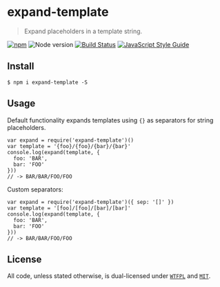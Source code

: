 expand-template
===============

> Expand placeholders in a template string.

[![npm](https://img.shields.io/npm/v/expand-template.svg)](https://www.npmjs.com/package/expand-template) ![Node version](https://img.shields.io/node/v/expand-template.svg) [![Build Status](https://travis-ci.org/ralphtheninja/expand-template.svg?branch=master)](https://travis-ci.org/ralphtheninja/expand-template) [![JavaScript Style Guide](https://img.shields.io/badge/code_style-standard-brightgreen.svg)](https://standardjs.com)

Install
-------

    $ npm i expand-template -S

Usage
-----

Default functionality expands templates using `{}` as separators for string placeholders.

    var expand = require('expand-template')()
    var template = '{foo}/{foo}/{bar}/{bar}'
    console.log(expand(template, {
      foo: 'BAR',
      bar: 'FOO'
    }))
    // -> BAR/BAR/FOO/FOO

Custom separators:

    var expand = require('expand-template')({ sep: '[]' })
    var template = '[foo]/[foo]/[bar]/[bar]'
    console.log(expand(template, {
      foo: 'BAR',
      bar: 'FOO'
    }))
    // -> BAR/BAR/FOO/FOO

License
-------

All code, unless stated otherwise, is dual-licensed under [`WTFPL`](http://www.wtfpl.net/txt/copying/) and [`MIT`](https://opensource.org/licenses/MIT).
